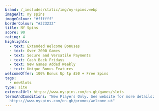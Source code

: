 ```yaml
---
brand: /_includes/static/img/ny-spins.webp
imageAlt: ny spins
imageColour: "#ffffff"
borderColour: "#323232"
title: NY Spins
score: 90
rating: 4
highlights:
  - text: Extended Welcome Bonuses
  - text: Over 2000 Games
  - text: Secure and Versatile Payments
  - text: Cash Back Fridays
  - text: New Games Added Weekly
  - text: Unique Bonus Features
welcomeOffer: 100% Bonus Up tp £50 + Free Spins
tags:
  - newSlots
type: site
externalUrl: https://www.nyspins.com/en-gb/games/slots
termsAndConditions: "New Players Only. See website for more details:
  https://www.nyspins.com/en-gb/promos/welcome-uk"
---
```

